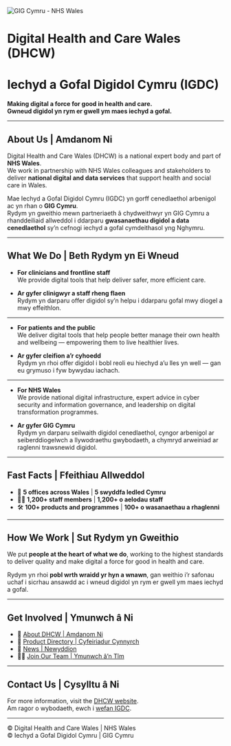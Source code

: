 <img src="https://emedia1.nhs.wales/NWISWalesNHSUK/cache/file/1CEC3541-24EF-4A4E-A903DC24F20682EB_carouselimage.png?cacheid=0.4757376463476517" alt="GIG Cymru - NHS Wales">

# Digital Health and Care Wales (DHCW)  
# Iechyd a Gofal Digidol Cymru (IGDC)  

**Making digital a force for good in health and care.**  
**Gwneud digidol yn rym er gwell ym maes iechyd a gofal.**

---

## About Us | Amdanom Ni

Digital Health and Care Wales (DHCW) is a national expert body and part of **NHS Wales**.  
We work in partnership with NHS Wales colleagues and stakeholders to deliver **national digital and data services** that support health and social care in Wales.

Mae Iechyd a Gofal Digidol Cymru (IGDC) yn gorff cenedlaethol arbenigol ac yn rhan o **GIG Cymru**.  
Rydym yn gweithio mewn partneriaeth â chydweithwyr yn GIG Cymru a rhanddeiliaid allweddol i ddarparu **gwasanaethau digidol a data cenedlaethol** sy’n cefnogi iechyd a gofal cymdeithasol yng Nghymru.

---

## What We Do | Beth Rydym yn Ei Wneud

- **For clinicians and frontline staff**  
  We provide digital tools that help deliver safer, more efficient care.  

- **Ar gyfer clinigwyr a staff rheng flaen**  
  Rydym yn darparu offer digidol sy’n helpu i ddarparu gofal mwy diogel a mwy effeithlon.  

---

- **For patients and the public**  
  We deliver digital tools that help people better manage their own health and wellbeing — empowering them to live healthier lives.  

- **Ar gyfer cleifion a’r cyhoedd**  
  Rydym yn rhoi offer digidol i bobl reoli eu hiechyd a’u lles yn well — gan eu grymuso i fyw bywydau iachach.  

---

- **For NHS Wales**  
  We provide national digital infrastructure, expert advice in cyber security and information governance, and leadership on digital transformation programmes.  

- **Ar gyfer GIG Cymru**  
  Rydym yn darparu seilwaith digidol cenedlaethol, cyngor arbenigol ar seiberddiogelwch a llywodraethu gwybodaeth, a chymryd arweiniad ar raglenni trawsnewid digidol.  

---

## Fast Facts | Ffeithiau Allweddol

- 📍 **5 offices across Wales** | **5 swyddfa ledled Cymru**  
- 👩‍💻 **1,200+ staff members** | **1,200+ o aelodau staff**  
- 🛠️ **100+ products and programmes** | **100+ o wasanaethau a rhaglenni**  

---

## How We Work | Sut Rydym yn Gweithio

We put **people at the heart of what we do**, working to the highest standards to deliver quality and make digital a force for good in health and care.  

Rydym yn rhoi **pobl wrth wraidd yr hyn a wnawn**, gan weithio i’r safonau uchaf i sicrhau ansawdd ac i wneud digidol yn rym er gwell ym maes iechyd a gofal.  

---

## Get Involved | Ymunwch â Ni

- 🔗 [About DHCW | Amdanom Ni](https://dhcw.nhs.wales/)  
- 📂 [Product Directory | Cyfeiriadur Cynnyrch](https://dhcw.nhs.wales/products/)  
- 📰 [News | Newyddion](https://dhcw.nhs.wales/news/)  
- 👩‍⚕️ [Join Our Team | Ymunwch â’n Tîm](https://dhcw.nhs.wales/join-our-team/)  

---

## Contact Us | Cysylltu â Ni

For more information, visit the [DHCW website](https://dhcw.nhs.wales/).  
Am ragor o wybodaeth, ewch i [wefan IGDC](https://dhcw.nhs.wales/).  

---

© Digital Health and Care Wales | NHS Wales  
© Iechyd a Gofal Digidol Cymru | GIG Cymru
